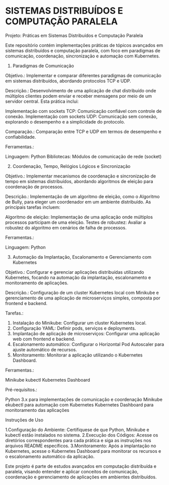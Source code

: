 # SISTEMAS DISTRIBUÍDOS E COMPUTAÇÃO PARALELA

Projeto: Práticas em Sistemas Distribuídos e Computação Paralela

Este repositório contém implementações práticas de tópicos avançados em sistemas distribuídos e computação paralela, com foco em paradigmas de comunicação, coordenação, sincronização e automação com Kubernetes.

1. Paradigmas de Comunicação

Objetivo.: Implementar e comparar diferentes paradigmas de comunicação em sistemas distribuídos, abordando protocolos TCP e UDP.

Descrição.: Desenvolvimento de uma aplicação de chat distribuído onde múltiplos clientes podem enviar e receber mensagens por meio de um servidor central. Esta prática inclui:

Implementação com sockets TCP: Comunicação confiável com controle de conexão.
Implementação com sockets UDP: Comunicação sem conexão, explorando o desempenho e a simplicidade do protocolo.

Comparação.: Comparação entre TCP e UDP em termos de desempenho e confiabilidade.

Ferramentas.:

Linguagem: Python
Bibliotecas: Módulos de comunicação de rede (socket)

2. Coordenação, Tempo, Relógios Lógicos e Sincronização

Objetivo.: Implementar mecanismos de coordenação e sincronização de tempo em sistemas distribuídos, abordando algoritmos de eleição para coordenação de processos.

Descrição.: Implementação de um algoritmo de eleição, como o Algoritmo de Bully, para eleger um coordenador em um ambiente distribuído. As principais tarefas incluem:

Algoritmo de eleição: Implementação de uma aplicação onde múltiplos processos participam de uma eleição.
Testes de robustez: Avaliar a robustez do algoritmo em cenários de falha de processos.

Ferramentas.:

Linguagem: Python

3. Automação da Implantação, Escalonamento e Gerenciamento com Kubernetes

Objetivo.: Configurar e gerenciar aplicações distribuídas utilizando Kubernetes, focando na automação da implantação, escalonamento e monitoramento de aplicações.

Descrição.: Configuração de um cluster Kubernetes local com Minikube e gerenciamento de uma aplicação de microserviços simples, composta por frontend e backend.

Tarefas.:

1. Instalação do Minikube: Configurar um cluster Kubernetes local.
2. Configuração YAML: Definir pods, serviços e deployments.
3. Implantação de aplicação de microserviços: Configurar uma aplicação web com frontend e backend.
4. Escalonamento automático: Configurar o Horizontal Pod Autoscaler para ajuste automático de recursos.
5. Monitoramento: Monitorar a aplicação utilizando o Kubernetes Dashboard.

Ferramentas.:

Minikube
kubectl
Kubernetes Dashboard


Pré-requisitos.:

Python 3.x para implementações de comunicação e coordenação
Minikube ekubectl para automação com Kubernetes
Kubernetes Dashboard para monitoramento das aplicações

Instruções de Uso

1.Configuração do Ambiente: Certifiquese de que Python, Minikube e kubectl estão instalados no sistema.
2.Execução dos Códigos: Acesse os diretórios correspondentes para cada prática e siga as instruções nos arquivos README específicos.
3.Monitoramento: Após a implantação no Kubernetes, acesse o Kubernetes Dashboard para monitorar os recursos e o escalonamento automático da aplicação.



Este projeto é parte de estudos avançados em computação distribuída e paralela, visando entender e aplicar conceitos de comunicação, coordenação e gerenciamento de aplicações em ambientes distribuídos.
